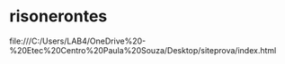 # risonerontes
file:///C:/Users/LAB4/OneDrive%20-%20Etec%20Centro%20Paula%20Souza/Desktop/siteprova/index.html
